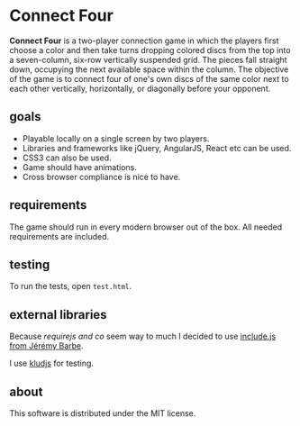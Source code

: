 # Connect Four

**Connect Four** is a two-player connection game in which the players first choose a color and then take turns dropping colored discs from the top into a seven-column, six-row vertically suspended grid. The pieces fall straight down, occupying the next available space within the column. The objective of the game is to connect four of one's own discs of the same color next to each other vertically, horizontally, or diagonally before your opponent.

## goals

* Playable locally on a single screen by two players.
* Libraries and frameworks like jQuery, AngularJS, React etc can be used.
* CSS3 can also be used.
* Game should have animations.
* Cross browser compliance is nice to have.


## requirements

The game should run in every modern browser out of the box. All needed
requirements are included.

## testing

To run the tests, open `test.html`.

## external libraries

Because *requirejs and co* seem way to much I decided to use [include.js from Jérémy
Barbe](https://github.com/CapMousse/include.js).

I use [kludjs](https://bitbucket.org/zserge/klud.js/) for testing.

## about

This software is distributed under the MIT license.

